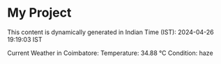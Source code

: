 # My Project

This content is dynamically generated in Indian Time (IST): 2024-04-26 19:19:03 IST


Current Weather in Coimbatore:
Temperature: 34.88 °C
Condition: haze
